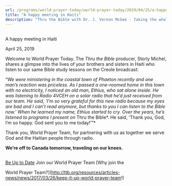 ```yaml
---
url: /programs/world-prayer-today/world-prayer-today/2019/04/25/a-happy-meeting-in-haiti
title: "A happy meeting in Haiti"
description: "Thru the Bible with Dr. J. Vernon McGee - Taking the whole Word to the whole world"
---
```







## 
 A happy meeting in Haiti


April 25, 2019




Welcome to World Prayer Today. The *Thru the Bible* producer, Storly Michel, shares a glimpse into the lives of your brothers and sisters in Haiti who listen to our same Bible study lessons on the Creole broadcast: 


“*We were ministering in the coastal town of Phaeton recently and one man’s reaction was priceless. As I passed a one-roomed home in this town with no electricity, I noticed an old man, Ethius, who sat alone inside. He was listening to Radio 4VCEH on a solar radio that he’d just received from our team. He said, ‘I’m so very grateful for this new radio because my eyes are bad and I can’t read anymore, but thanks to you I can listen to the Bible now.’ When he learned my name, Ethius started to cry. Over the years, he’s listened to programs I present on* Thru the Bible*. He said, ‘Thank you, God, I’m so happy. God sent you to me today!’”*


Thank you, World Prayer Team, for partnering with us as together we serve God and the Haitian people through radio. 


**We’re off to Canada tomorrow, traveling on our knees.**







## 




[Be Up to Date](http://feeds.feedburner.com/WorldPrayerToday "World Prayer Today RSS Feed")
Join our World Prayer Team
[Why join the  

World Prayer Team?](http://ttb.org/resources/articles-news/news/2017/03/26/keep-it-up-world-prayer-team!)




